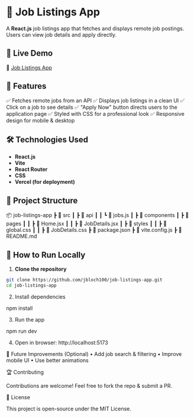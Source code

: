# 🏢 Job Listings App

A **React.js** job listings app that fetches and displays remote job postings. Users can view job details and apply directly.

## 🚀 Live Demo
🔗 [Job Listings App](https://job-listings-app-one.vercel.app)

## 📌 Features
✅ Fetches remote jobs from an API
✅ Displays job listings in a clean UI
✅ Click on a job to see details
✅ "Apply Now" button directs users to the application page
✅ Styled with CSS for a professional look
✅ Responsive design for mobile & desktop

## 🛠️ Technologies Used
- **React.js**
- **Vite**
- **React Router**
- **CSS**
- **Vercel (for deployment)**

## 📂 Project Structure

📦 job-listings-app
┣ 📂 src
┃ ┣ 📂 api
┃ ┃ ┗ 📜 jobs.js
┃ ┣ 📂 components
┃ ┣ 📂 pages
┃ ┃ ┣ 📜 Home.jsx
┃ ┃ ┣ 📜 JobDetails.jsx
┃ ┣ 📂 styles
┃ ┃ ┣ 📜 global.css
┃ ┃ ┣ 📜 JobDetails.css
┣ 📜 package.json
┣ 📜 vite.config.js
┣ 📜 README.md

## 📖 How to Run Locally
1. **Clone the repository**
```sh
git clone https://github.com/jbloch100/job-listings-app.git
cd job-listings-app
```

2. Install dependencies

npm install


3. Run the app

npm run dev


4. Open in browser: http://localhost:5173

🎯 Future Improvements (Optional)
• Add job search & filtering
• Improve mobile UI
• Use better animations

🏆 Contributing

Contributions are welcome! Feel free to fork the repo & submit a PR.

📜 License

This project is open-source under the MIT License.
